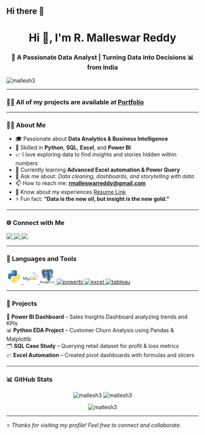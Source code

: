 ## Hi there 👋  
<h1 align="center">Hi 👋, I'm R. Malleswar Reddy</h1>
<h3 align="center">🎯 A Passionate Data Analyst | Turning Data into Decisions 📊 from India</h3>

<p align="left"> 
  <img src="https://komarev.com/ghpvc/?username=mallesh3&label=Profile%20views&color=0e75b6&style=flat" alt="mallesh3" /> 
</p>

---

### 👨‍💻 All of my projects are available at [Portfolio](#)

---

### 👨‍💻 About Me  
- 🎓 Passionate about **Data Analytics & Business Intelligence**  
- 🧠 Skilled in **Python**, **SQL**, **Excel**, and **Power BI**  
- 📈 I love exploring data to find insights and stories hidden within numbers  
- 🚀 Currently learning **Advanced Excel automation & Power Query**  
- 💬 Ask me about: *Data cleaning, dashboards, and storytelling with data*  
- 📫 How to reach me: **rmalleswarreddy@gmail.com**  
- 📄 Know about my experiences [Resume Link](#)  
- ⚡ Fun fact: **“Data is the new oil, but insight is the new gold.”**

---

### 🌐 Connect with Me  
<p align="left">
  <a href="https://www.linkedin.com/in/rmona-malleswar-reddy93900/" target="_blank">
    <img src="https://img.shields.io/badge/LinkedIn-blue?style=for-the-badge&logo=linkedin" />
  </a> 
  
   <a href="mailto:rmalleswarreddy@gmail.com">
      <img src="https://img.shields.io/badge/Email-red?style=for-the-badge&logo=gmail" />
    </a>
    
  <a href="https://github.com/mallesh3">
    <img src="https://img.shields.io/badge/GitHub-black?style=for-the-badge&logo=github" />
  </a>
</p>

---

### 🧰 Languages and Tools  
<p align="left"> 
  <a href="https://www.python.org" target="_blank" rel="noreferrer"> 
    <img src="https://raw.githubusercontent.com/devicons/devicon/master/icons/python/python-original.svg" alt="python" width="40" height="40"/> 
  </a> 
  <a href="https://www.mysql.com/" target="_blank" rel="noreferrer"> 
    <img src="https://raw.githubusercontent.com/devicons/devicon/master/icons/mysql/mysql-original-wordmark.svg" alt="mysql" width="40" height="40"/> 
  </a> 
  <a href="https://www.postgresql.org" target="_blank" rel="noreferrer"> 
    <img src="https://raw.githubusercontent.com/devicons/devicon/master/icons/postgresql/postgresql-original-wordmark.svg" alt="postgresql" width="40" height="40"/> 
  </a> 
  <a href="https://powerbi.microsoft.com/" target="_blank" rel="noreferrer"> 
    <img src="https://github.com/user-attachments/assets/5c6df7f3-5262-4fb9-a1f9-aee317fcfaec" alt="powerbi" width="40" height="40"/>   
  </a>
  <a href="https://www.microsoft.com/en-in/microsoft-365/excel" target="_blank" rel="noreferrer"> 
    <img src="https://github.com/user-attachments/assets/5ab395b3-7d14-417e-945f-482d68cd0166" alt="excel" width="40" height="40"/>
  </a>
   <a href="https://www.tableau.com/" target="_blank" rel="noreferrer"> 
    <img src="https://github.com/user-attachments/assets/ff4ad9ef-780f-469e-af8f-d6e55e2abf0a"alt="tableau" width="40" height="40"/>  

  </a>
</p>

---

### 💼 Projects  
🌟 **Power BI Dashboard** – Sales Insights Dashboard analyzing trends and KPIs  
📊 **Python EDA Project** – Customer Churn Analysis using Pandas & Matplotlib  
🗂️ **SQL Case Study** – Querying retail dataset for profit & loss metrics  
📈 **Excel Automation** – Created pivot dashboards with formulas and slicers  

---

### 📊 GitHub Stats  

<p align="center">
  <img src="https://github-readme-stats.vercel.app/api/top-langs?username=mallesh3&show_icons=true&locale=en&theme=tokyonight" alt="mallesh3" height="180px"/>
  <img src="https://github-readme-stats.vercel.app/api?username=mallesh3&show_icons=true&locale=en&theme=tokyonight" alt="mallesh3" height="180px"/>
</p>

<p align="center">
  <img src="https://github-readme-streak-stats.herokuapp.com/?user=mallesh3&theme=tokyonight" alt="mallesh3" />
</p>

---

⭐ *Thanks for visiting my profile! Feel free to connect and collaborate.*  




